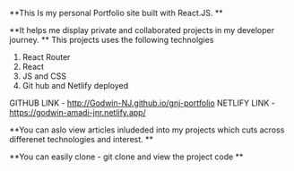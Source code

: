 **This Is my personal Portfolio site built with React.JS. **

**It helps me display private and collaborated projects in my developer journey. **
This projects uses the following technolgies

1. React Router
2. React
3. JS and CSS
4. Git hub and Netlify deployed

GITHUB LINK - http://Godwin-NJ.github.io/gnj-portfolio
NETLIFY LINK - https://godwin-amadi-jnr.netlify.app/

**You can aslo view articles inludeded into my projects which cuts across differenet technologies and interest. **

**You can easily clone - git clone and view the project code **
